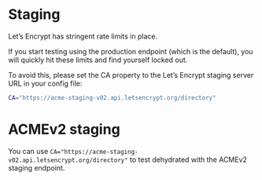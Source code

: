 # Staging

Let’s Encrypt has stringent rate limits in place.

If you start testing using the production endpoint (which is the default),
you will quickly hit these limits and find yourself locked out.

To avoid this, please set the CA property to the Let’s Encrypt staging server URL in your config file:

```bash
CA="https://acme-staging-v02.api.letsencrypt.org/directory"
```

# ACMEv2 staging

You can use `CA="https://acme-staging-v02.api.letsencrypt.org/directory"` to test dehydrated with
the ACMEv2 staging endpoint.

